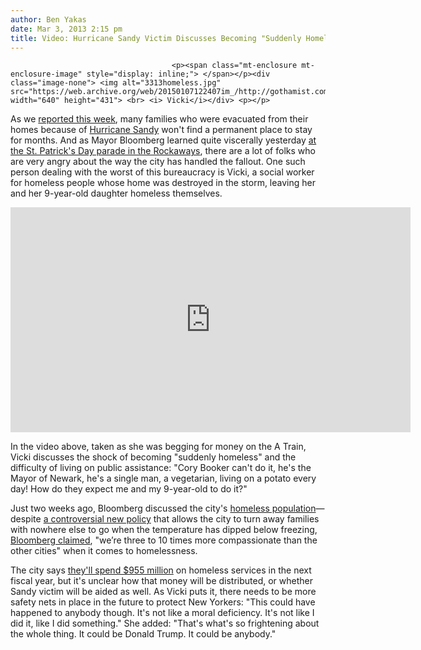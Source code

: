 ```yaml
---
author: Ben Yakas
date: Mar 3, 2013 2:15 pm
title: Video: Hurricane Sandy Victim Discusses Becoming "Suddenly Homeless"
---
```


	
										<p><span class="mt-enclosure mt-enclosure-image" style="display: inline;"> </span></p><div class="image-none"> <img alt="3313homeless.jpg" src="https://web.archive.org/web/20150107122407im_/http://gothamist.com/attachments/byakas/3313homeless.jpg" width="640" height="431"> <br> <i> Vicki</i></div> <p></p>

<p>As we <a href="https://web.archive.org/web/20150107122407/http://gothamist.com/2013/02/27/more_than_900_sandy_refugees_still.php">reported this week</a>, many families who were evacuated from their homes because of <a href="https://web.archive.org/web/20150107122407/http://gothamist.com/tags/hurricanesandy">Hurricane Sandy</a> won&apos;t find a permanent place to stay for months. And as Mayor Bloomberg learned quite viscerally yesterday <a href="https://web.archive.org/web/20150107122407/http://gothamist.com/2013/03/02/bloomberg_booed_at_rockaways_st_pat.php">at the St. Patrick&apos;s Day parade in the Rockaways</a>, there are a lot of folks who are very angry about the way the city has handled the fallout. One such person dealing with the worst of this bureaucracy is Vicki, a social worker for homeless people whose home was destroyed in the storm, leaving her and her 9-year-old daughter homeless themselves.</p>

<p><iframe width="640" height="360" src="https://web.archive.org/web/20150107122407if_/http://www.youtube.com/embed/iZL5Enhjeyo" frameborder="0" allowfullscreen></iframe></p>

<p>In the video above, taken as she was begging for money on the A Train, Vicki discusses the shock of becoming &quot;suddenly homeless&quot; and the difficulty of living on public assistance: &quot;Cory Booker can&apos;t do it, he&apos;s the Mayor of Newark, he&apos;s a single man, a vegetarian, living on a potato every day! How do they expect me and my 9-year-old to do it?&quot;</p>

<p>Just two weeks ago, Bloomberg discussed the city&apos;s <a href="https://web.archive.org/web/20150107122407/http://gothamist.com/tags/homeless">homeless population</a>&#x2014;despite <a href="https://web.archive.org/web/20150107122407/http://gothamist.com/2013/02/17/bloomberg_administrations_new_polic.php">a controversial new policy</a> that allows the city to turn away families with nowhere else to go when the temperature has dipped below freezing, <a href="https://web.archive.org/web/20150107122407/http://gothamist.com/2013/02/23/bloomberg_says_new_york_is_more_com.php">Bloomberg claimed</a>, &quot;we&#x2019;re three to 10 times more compassionate than the other cities&quot; when it comes to homelessness. </p>

<p>The city says <a href="https://web.archive.org/web/20150107122407/http://www.nypost.com/p/news/local/nyc_haven_for_homeless_G50BBS5w1juF3mKRQZsTTO?utm_medium=rss&amp;utm_content=Local">they&apos;ll spend $955 million</a> on homeless services in the next fiscal year, but it&apos;s unclear how that money will be distributed, or whether Sandy victim will be aided as well. As Vicki puts it, there needs to be more safety nets in place in the future to protect New Yorkers: &quot;This could have happened to anybody though. It&apos;s not like a moral deficiency. It&apos;s not like I did it, like I did something.&quot; She added: &quot;That&apos;s what&apos;s so frightening about the whole thing. It could be Donald Trump. It could be anybody.&quot;</p>					
										
									
				